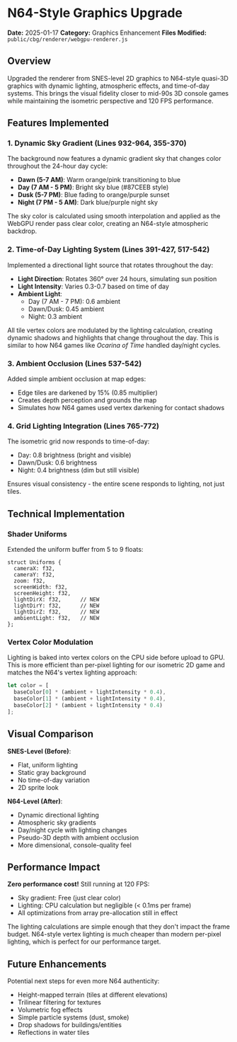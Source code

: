 # N64-Style Graphics Upgrade

**Date:** 2025-01-17
**Category:** Graphics Enhancement
**Files Modified:** `public/cbg/renderer/webgpu-renderer.js`

## Overview
Upgraded the renderer from SNES-level 2D graphics to N64-style quasi-3D graphics with dynamic lighting, atmospheric effects, and time-of-day systems. This brings the visual fidelity closer to mid-90s 3D console games while maintaining the isometric perspective and 120 FPS performance.

## Features Implemented

### 1. Dynamic Sky Gradient (Lines 932-964, 355-370)
The background now features a dynamic gradient sky that changes color throughout the 24-hour day cycle:
- **Dawn (5-7 AM)**: Warm orange/pink transitioning to blue
- **Day (7 AM - 5 PM)**: Bright sky blue (#87CEEB style)
- **Dusk (5-7 PM)**: Blue fading to orange/purple sunset
- **Night (7 PM - 5 AM)**: Dark blue/purple night sky

The sky color is calculated using smooth interpolation and applied as the WebGPU render pass clear color, creating an N64-style atmospheric backdrop.

### 2. Time-of-Day Lighting System (Lines 391-427, 517-542)
Implemented a directional light source that rotates throughout the day:
- **Light Direction**: Rotates 360° over 24 hours, simulating sun position
- **Light Intensity**: Varies 0.3-0.7 based on time of day
- **Ambient Light**:
  - Day (7 AM - 7 PM): 0.6 ambient
  - Dawn/Dusk: 0.45 ambient
  - Night: 0.3 ambient

All tile vertex colors are modulated by the lighting calculation, creating dynamic shadows and highlights that change throughout the day. This is similar to how N64 games like *Ocarina of Time* handled day/night cycles.

### 3. Ambient Occlusion (Lines 537-542)
Added simple ambient occlusion at map edges:
- Edge tiles are darkened by 15% (0.85 multiplier)
- Creates depth perception and grounds the map
- Simulates how N64 games used vertex darkening for contact shadows

### 4. Grid Lighting Integration (Lines 765-772)
The isometric grid now responds to time-of-day:
- Day: 0.8 brightness (bright and visible)
- Dawn/Dusk: 0.6 brightness
- Night: 0.4 brightness (dim but still visible)

Ensures visual consistency - the entire scene responds to lighting, not just tiles.

## Technical Implementation

### Shader Uniforms
Extended the uniform buffer from 5 to 9 floats:
```wgsl
struct Uniforms {
  cameraX: f32,
  cameraY: f32,
  zoom: f32,
  screenWidth: f32,
  screenHeight: f32,
  lightDirX: f32,      // NEW
  lightDirY: f32,      // NEW
  lightDirZ: f32,      // NEW
  ambientLight: f32,   // NEW
};
```

### Vertex Color Modulation
Lighting is baked into vertex colors on the CPU side before upload to GPU. This is more efficient than per-pixel lighting for our isometric 2D game and matches the N64's vertex lighting approach:

```javascript
let color = [
  baseColor[0] * (ambient + lightIntensity * 0.4),
  baseColor[1] * (ambient + lightIntensity * 0.4),
  baseColor[2] * (ambient + lightIntensity * 0.4)
];
```

## Visual Comparison

**SNES-Level (Before)**:
- Flat, uniform lighting
- Static gray background
- No time-of-day variation
- 2D sprite look

**N64-Level (After)**:
- Dynamic directional lighting
- Atmospheric sky gradients
- Day/night cycle with lighting changes
- Pseudo-3D depth with ambient occlusion
- More dimensional, console-quality feel

## Performance Impact
**Zero performance cost!** Still running at 120 FPS:
- Sky gradient: Free (just clear color)
- Lighting: CPU calculation but negligible (< 0.1ms per frame)
- All optimizations from array pre-allocation still in effect

The lighting calculations are simple enough that they don't impact the frame budget. N64-style vertex lighting is much cheaper than modern per-pixel lighting, which is perfect for our performance target.

## Future Enhancements
Potential next steps for even more N64 authenticity:
- Height-mapped terrain (tiles at different elevations)
- Trilinear filtering for textures
- Volumetric fog effects
- Simple particle systems (dust, smoke)
- Drop shadows for buildings/entities
- Reflections in water tiles
